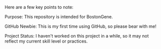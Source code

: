 Here are a few key points to note:

Purpose: This repository is intended for BostonGene.

GitHub Newbie: This is my first time using GitHub, so please bear with me!

Project Status: I haven't worked on this project in a while, so it may not reflect my current skill level or practices.
